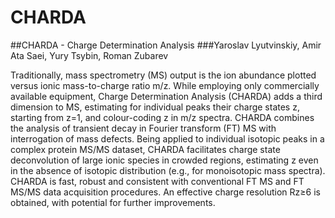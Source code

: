 # CHARDA

##CHARDA - Charge Determination Analysis
###Yaroslav Lyutvinskiy, Amir Ata Saei, Yury Tsybin, Roman Zubarev

Traditionally, mass spectrometry (MS) output is the ion abundance plotted versus ionic mass-to-charge ratio m/z. While employing only commercially available equipment, Charge Determination Analysis (CHARDA) adds a third dimension to MS, estimating for individual peaks their charge states z, starting from z=1, and colour-coding z in m/z spectra. CHARDA combines the analysis of transient decay in Fourier transform (FT) MS with interrogation of mass defects. Being applied to individual isotopic peaks in a complex protein MS/MS dataset, CHARDA facilitates charge state deconvolution of large ionic species in crowded regions, estimating z even in the absence of isotopic distribution (e.g., for monoisotopic mass spectra). CHARDA is fast, robust and consistent with conventional FT MS and FT MS/MS data acquisition procedures. An effective charge resolution Rz≥6 is obtained, with potential for further improvements.
